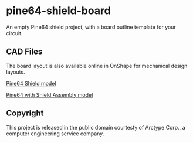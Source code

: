 # pine64-shield-board

 An empty Pine64 shield project, with a board outline template for your circuit.
 
 ## CAD Files
 
 The board layout is also available online in OnShape for mechanical design layouts.
 
 [Pine64 Shield model](https://cad.onshape.com/documents/c4a0c5e367d6a854c597d22f/w/668774de8bb2197eae7dbb41/e/18facc8a2e447d2edd5af5db)
 
 [Pine64 with Shield Assembly model](https://cad.onshape.com/documents/d47b32cbcdbb19336bd5e87d/w/1026329b61e359ce7d00ea7a/e/0221a95e65793ca1071caa88)
 
 ## Copyright
 
 This project is released in the public domain courtesty of Arctype Corp., a computer engineering service company.
